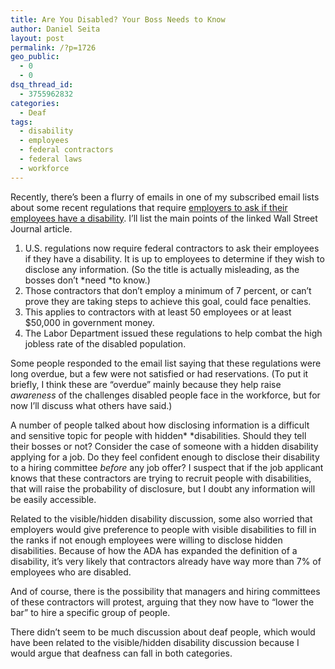 ```yaml
---
title: Are You Disabled? Your Boss Needs to Know
author: Daniel Seita
layout: post
permalink: /?p=1726
geo_public:
  - 0
  - 0
dsq_thread_id:
  - 3755962832
categories:
  - Deaf
tags:
  - disability
  - employees
  - federal contractors
  - federal laws
  - workforce
---
```

Recently, there&#8217;s been a flurry of emails in one of my subscribed email lists about some recent regulations that require [employers to ask if their employees have a disability][1]. I&#8217;ll list the main points of the linked Wall Street Journal article.

  1. U.S. regulations now require federal contractors to ask their employees if they have a disability. It is up to employees to determine if they wish to disclose any information. (So the title is actually misleading, as the bosses don&#8217;t *need *to know.)
  2. Those contractors that don&#8217;t employ a minimum of 7 percent, or can&#8217;t prove they are taking steps to achieve this goal, could face penalties.
  3. This applies to contractors with at least 50 employees or at least $50,000 in government money.
  4. The Labor Department issued these regulations to help combat the high jobless rate of the disabled population.

Some people responded to the email list saying that these regulations were long overdue, but a few were not satisfied or had reservations. (To put it briefly, I think these are &#8220;overdue&#8221; mainly because they help raise *awareness* of the challenges disabled people face in the workforce, but for now I&#8217;ll discuss what others have said.)

A number of people talked about how disclosing information is a difficult and sensitive topic for people with hidden* *disabilities. Should they tell their bosses or not? Consider the case of someone with a hidden disability applying for a job. Do they feel confident enough to disclose their disability to a hiring committee *before* any job offer? I suspect that if the job applicant knows that these contractors are trying to recruit people with disabilities, that will raise the probability of disclosure, but I doubt any information will be easily accessible.

Related to the visible/hidden disability discussion, some also worried that employers would give preference to people with visible disabilities to fill in the ranks if not enough employees were willing to disclose hidden disabilities. Because of how the ADA has expanded the definition of a disability, it&#8217;s very likely that contractors already have way more than 7% of employees who are disabled.

And of course, there is the possibility that managers and hiring committees of these contractors will protest, arguing that they now have to &#8220;lower the bar&#8221; to hire a specific group of people.

There didn&#8217;t seem to be much discussion about deaf people, which would have been related to the visible/hidden disability discussion because I would argue that deafness can fall in both categories.

 [1]: http://online.wsj.com/news/article_email/SB10001424052702303287804579447450295914372-lMyQjAxMTA0MDEwOTExNDkyWj